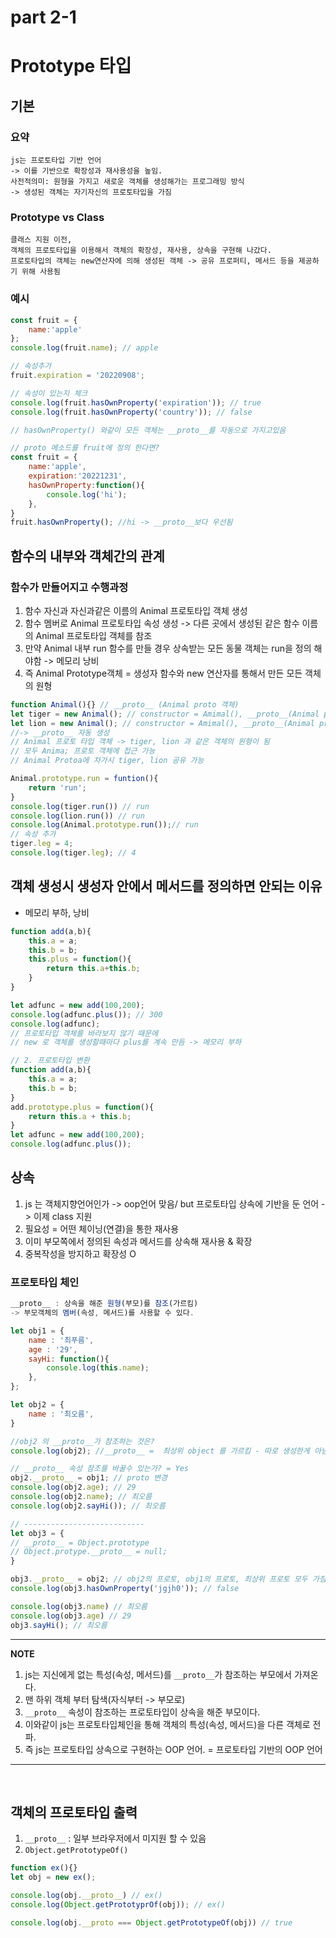 # part 2-1

# Prototype 타입
## 기본
### 요약
```
js는 프로토타입 기반 언어
-> 이를 기반으로 확장성과 재사용성을 높임.
사전적의미: 원형을 가지고 새로운 객체를 생성해가는 프로그래밍 방식
-> 생성된 객체는 자기자신의 프로토타입을 가짐 
```

### Prototype vs Class
```
클래스 지원 이전,
객체의 프로토타입을 이용해서 객체의 확장성, 재사용, 상속을 구현해 나갔다.
프로토타입의 객체는 new연산자에 의해 생성된 객체 -> 공유 프로퍼티, 메서드 등을 제공하기 위해 사용됨
```

### 예시
```js
const fruit = {
    name:'apple'
};
console.log(fruit.name); // apple

// 속성추가
fruit.expiration = '20220908';

// 속성이 있는지 체크
console.log(fruit.hasOwnProperty('expiration')); // true
console.log(fruit.hasOwnProperty('country')); // false

// hasOwnProperty() 와같이 모든 객체는 __proto__를 자동으로 가지고있음

// proto 메소드를 fruit에 정의 한다면?
const fruit = {
    name:'apple',
    expiration:'20221231',
    hasOwnProperty:function(){
        console.log('hi');
    },
}
fruit.hasOwnProperty(); //hi -> __proto__보다 우선됨
```

## 함수의 내부와 객체간의 관계

### 함수가 만들어지고 수행과정

1. 함수 자신과 자신과같은 이름의 Animal 프로토타입 객체 생성
2. 함수 멤버로 Animal 프로토타입 속성 생성 -> 다른 곳에서 생성된 같은 함수 이름의 Animal 프로토타입 객체를 참조
3. 만약 Animal 내부 run 함수를 만들 경우 상속받는 모든 동물 객체는 run을 정의 해야함 -> 메모리 낭비
4. 즉 Animal Prototype객체 = 생성자 함수와 new 연산자를 통해서 만든 모든 객체의 원형

```javascript
function Animal(){} // __proto__ (Animal proto 객체)
let tiger = new Animal(); // constructor = Amimal(), __proto__(Animal proto객체) 
let lion = new Animal(); // constructor = Amimal(), __proto__(Animal proto객체)
//-> __proto__ 자동 생성
// Animal 프로토 타입 객체 -> tiger, lion 과 같은 객체의 원형이 됨
// 모두 Anima; 프로토 객체에 접근 가능
// Animal Protoa에 차가시 tiger, lion 공유 가능

Animal.prototype.run = funtion(){
    return 'run';
}
console.log(tiger.run()) // run
console.log(lion.run()) // run
console.log(Animal.prototype.run());// run
// 속성 추가
tiger.leg = 4;
console.log(tiger.leg); // 4
```

## 객체 생성시 생성자 안에서 메서드를 정의하면 안되는 이유
* 메모리 부하, 낭비
```js
function add(a,b){
    this.a = a;
    this.b = b;
    this.plus = function(){
        return this.a+this.b;
    }
}

let adfunc = new add(100,200);
console.log(adfunc.plus()); // 300
console.log(adfunc);
// 프로토타입 객체를 바라보지 않기 때문에 
// new 로 객체를 생성할때마다 plus를 계속 만듬 -> 메모리 부하

// 2. 프로토타입 변환 
function add(a,b){
    this.a = a;
    this.b = b;
}
add.prototype.plus = function(){
    return this.a + this.b;
}
let adfunc = new add(100,200);
console.log(adfunc.plus());
```

## 상속
1. js 는 객체지향언어인가 -> oop언어 맞음/ but 프로토타입 상속에 기반을 둔 언어 -> 이제 class 지원
2. 필요성 = 어떤 체이닝(연결)을 통한 재사용
3. 이미 부모쪽에서 정의된 속성과 메서드를 상속해 재사용 & 확장
4. 중복작성을 방지하고 확장성 O

### 프로토타입 체인
```js
__proto__ : 상속을 해준 원형(부모)를 참조(가르킴)
-> 부모객체의 멤버(속성, 메서드)를 사용할 수 있다.

let obj1 = {
    name : '최푸름',
    age : '29',
    sayHi: function(){
        console.log(this.name);
    },
};

let obj2 = {
    name : '최오름',
}

//obj2 의 __proto__가 참조하는 것은?
console.log(obj2); //__proto__ =  최상위 object 를 가르킴 - 따로 생성한게 아님

// __proto__ 속성 참조를 바꿀수 있는가? = Yes
obj2.__proto__ = obj1; // proto 변경
console.log(obj2.age); // 29
console.log(obj2.name); // 최오름
console.log(obj2.sayHi()); // 최오름

// ---------------------------
let obj3 = {
// __proto__ = Object.prototype
// Object.protype.__proto__ = null;
}

obj3.__proto__ = obj2; // obj2의 프로토, obj1의 프로토, 최상위 프로토 모두 가짐 -> 프로토타입 체인
console.log(obj3.hasOwnProperty('jgjh0')); // false

console.log(obj3.name) // 최오름
console.log(obj3.age) // 29
obj3.sayHi(); // 최오름
```
---
**NOTE**

1. js는 지신에게 없는 특성(속성, 메서드)를 `__proto__`가 참조하는 부모에서 가져온다.
2. 맨 하위 객체 부터 탐색(자식부터 -> 부모로)
3. `__proto__` 속성이 참조하는 프로토타입이 상속을 해준 부모이다.
4. 이와같이 js는 프로토타입체인을 통해 객체의 특성(속성, 메서드)을 다른 객체로 전파.
5. 즉 js는 프로토타입 상속으로 구현하는 OOP 언어. = 프로토타입 기반의 OOP 언어
---

<br>

## 객체의 프로토타입 출력
1. `__proto__` : 일부 브라우저에서 미지원 할 수 있음
2. `Object.getPrototypeOf()` 


```js
function ex(){}
let obj = new ex();

console.log(obj.__proto__) // ex() 
console.log(Object.getPrototyprOf(obj)); // ex()

console.log(obj.__proto === Object.getPrototypeOf(obj)) // true
```
